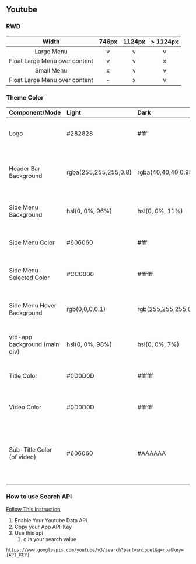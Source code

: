 ## Youtube

### RWD

| Width | 746px | 1124px | > 1124px |
|:-----:|:-----:|:------:|:--------:|
|Large Menu| v | v | v |
|Float Large Menu over content| v | v | x|
|Small Menu | x | v | v |
| Float Large Menu over content | - | x | v |


### Theme Color

| Component\Mode | Light | Dark | css-variable |
|:---------------|:------|:-----|:-------------|
| Logo           | #282828| #fff | fill: var(--yt-spec-wordmark-text) |
| Header Bar Background | rgba(255,255,255,0.8) | rgba(40,40,40,0.98) | background: var(--yt-spec-brand-background-primary) |
| Side Menu Background | hsl(0, 0%, 96%) | hsl(0, 0%, 11%) | background-color: var(--yt-guide-background) |
| Side Menu Color | #606060 | #fff | color: var(--yt-spec-text-secondary) |
| Side Menu Selected Color | #CC0000 | #ffffff | color: var(--yt-spec-selected-nav-text) |
| Side Menu Hover Background | rgb(0,0,0,0.1) | rgb(255,255,255,0.1) | background-color: var(--yt-spec-10-percent-layer) |
| ytd-app background (main div) | hsl(0, 0%, 98%) | hsl(0, 0%, 7%) | background: var(--yt-main-app-background) |
| Title Color | #0D0D0D | #ffffff | color: var(--yt-spec-text-primary) |
| Video Color | #0D0D0D | #ffffff | color: var(--yt-spec-text-primary) |
| Sub-Title Color (of video) | #606060 | #AAAAAA | color: var(--yt-endpoint-visited-color, var(--yt-spec-text-primary)) |

### How to use Search API

[Follow This Instruction](https://developers.google.com/youtube/v3/getting-started)

1. Enable Your Youtube Data API
2. Copy your App API-Key
3. Use this api
   1. q is your search value

```
https://www.googleapis.com/youtube/v3/search?part=snippet&q=nba&key=[API_KEY]
```
